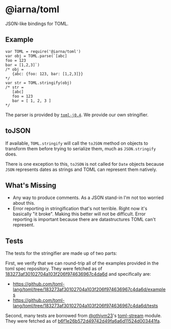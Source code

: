 # @iarna/toml

JSON-like bindings for TOML.

## Example

```
var TOML = require('@iarna/toml')
var obj = TOML.parse(`[abc]
foo = 123
bar = [1,2,3]`)
/* obj =
   {abc: {foo: 123, bar: [1,2,3]}}
*/
var str = TOML.stringify(obj)
/* str =
   [abc]
   foo = 123
   bar = [ 1, 2, 3 ]
*/
```

The parser is provided by [`toml-j0.4`](https://npmjs.com/package/toml-j0.4). We provide our own stringifier.

## toJSON

If available, `TOML.stringify` will call the `toJSON` method on objects to transform
them before trying to serialize them, much as `JSON.stringify` does.

There is one exception to this, `toJSON` is not called for `Date` objects
because `JSON` represents dates as strings and TOML can represent them natively.

## What's Missing

* Any way to produce comments. As a JSON stand-in I'm not too worried about this.
* Error reporting in stringification that's not terrible.  Right now it's
  basically "it broke".  Making this better will not be difficult. Error reporting
  is important because there are datastructures TOML can't represent. 

## Tests

The tests for the stringifier are made up of two parts:

First, we verify that we can round-trip all of the examples provided in the toml spec repository. They were fetched as of
[183273af30102704a103f206f974636967c4da6d](https://github.com/toml-lang/toml/tree/183273af30102704a103f206f974636967c4da6d)
and specifically are:

* https://github.com/toml-lang/toml/tree/183273af30102704a103f206f974636967c4da6d/examples
* https://github.com/toml-lang/toml/tree/183273af30102704a103f206f974636967c4da6d/tests

Second, many tests are borrowed from
[@othiym23](https://github.com/othiym23)'s
[toml-stream](https://npmjs.com/package/toml-stream) module. They were fetched as of
[b6f1e26b572d49742d49fa6a6d11524d003441fa](https://github.com/othiym23/toml-stream/tree/b6f1e26b572d49742d49fa6a6d11524d003441fa/test).
